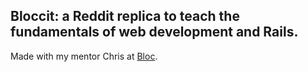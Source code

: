 ## Bloccit: a Reddit replica to teach the fundamentals of web development and Rails.

Made with my mentor Chris at [Bloc](http://bloc.io).
